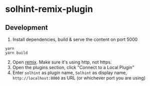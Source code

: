 # solhint-remix-plugin

## Development

1. Install dependencies, build & serve the content on port 5000
```
yarn
yarn build
```
2. Open [remix](http://remix.ethereum.org/). Make sure it's using http, not https.
3. Open the plugins section, click "Connect to a Local Plugin"
4. Enter `solhint` as plugin name, `Solhint` as display name, `http://localhost:8000` as URL (or whichever port you are using)
